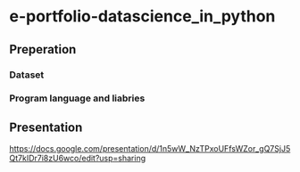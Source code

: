 # e-portfolio-datascience_in_python

## Preperation

### Dataset

### Program language and liabries

## Presentation
https://docs.google.com/presentation/d/1n5wW_NzTPxoUFfsWZor_gQ7SjJ5Qt7kIDr7i8zU6wco/edit?usp=sharing

